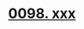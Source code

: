 # [0098. xxx](https://github.com/Tdahuyou/TNotes.react/tree/main/notes/0098.%20xxx)

<!-- region:toc -->



<!-- endregion:toc -->
